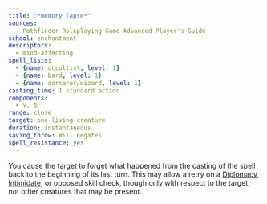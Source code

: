 ```yaml
---
title: "*memory lapse*"
sources:
  - Pathfinder Roleplaying Game Advanced Player's Guide
school: enchantment
descriptors:
  - mind-affecting
spell_lists:
  - {name: occultist, level: 1}
  - {name: bard, level: 1}
  - {name: sorcerer/wizard, level: 1}
casting_time: 1 standard action
components:
  - V, S
range: close
target: one living creature
duration: instantaneous
saving_throw: Will negates
spell_resistance: yes
---
```


You cause the target to forget what happened from the casting of the spell back to the beginning of its last turn. This may allow a retry on a [Diplomacy](/skills/diplomacy/), [Intimidate](/skills/intimidate/), or opposed skill check, though only with respect to the target, not other creatures that may be present.

